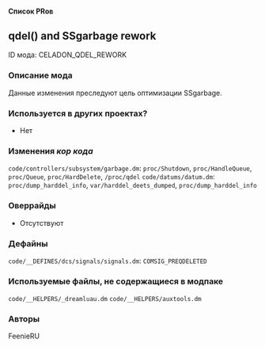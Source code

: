 
#### Список PRов

<!-- Название мода. Не важно на русском или на английском. -->
## qdel() and SSgarbage rework

ID мода: CELADON_QDEL_REWORK
<!--
  Название модпака прописными буквами, СОЕДИНЁННЫМИ_ПОДЧЁРКИВАНИЕМ,
  которое ты будешь использовать для обозначения файлов.
  При запуске скрипта выставляется автоматически.
  Приставка CELADON гарантирует уникальность 
  модпака. Этот ID будет использоваться для обозначения
  изменений в кор коде, если того потребуется.
-->

### Описание мода

Данные изменения преследуют цель оптимизации SSgarbage.
<!--
  Что он делает, что добавляет: что, куда, зачем и почему - всё здесь.
  А также любая полезная информация.
-->

### Используется в других проектах?
- Нет
<!--
  ВНИМАНИЕ!
  Заполняется другими авторами, кто использует этот модпак или
  его часть в других модпаках! Для Автора модпака внимательно
  отслеживать данный пункт при изменении своего кода!
  Пример заполнения: `Используется часть кода для модпака EXAMP_EXAM`
-->

### Изменения *кор кода*

`code/controllers/subsystem/garbage.dm`: `proc/Shutdown`, `proc/HandleQueue`, `proc/Queue`, `proc/HardDelete`, `/proc/qdel`
`code/datums/datum.dm`: `proc/dump_harddel_info`, `var/harddel_deets_dumped`, `proc/dump_harddel_info`
<!--
  Если вы редактировали какие-либо процедуры или переменные в кор коде,
  они должны быть указаны здесь.
  Нужно указать и файл, и процедуры/переменные.

  Изменений нет - напиши "Отсутствуют"
  Примеры: `code/modules/mob/living.dm`: `proc/overriden_proc`, `var/overriden_var`
-->

### Оверрайды

- Отсутствуют
<!--
  Если ты добавлял новый модульный оверрайд, его нужно указать здесь.
  Здесь указываются оверрайды в твоём моде и папке `_master_files`

  Изменений нет - напиши "Отсутствуют"
  Примеры: 
  - `mods/_master_files/sound/my_cool_sound.ogg`
  - `mods/_master_files/code/my_modular_override.dm`: `proc/overriden_proc`, `var/overriden_var`
-->

### Дефайны

`code/__DEFINES/dcs/signals/signals.dm`: `COMSIG_PREQDELETED`
<!--
  Если требовалось добавить какие-либо дефайны, укажи файлы,
  в которые ты их добавил, а также перечисли имена.
  И то же самое, если ты используешь дефайны, определённые другим модом.

  Не используешь - напиши "Отсутствуют"
  Примеры: `code/__defines/~mod_celadon/qdel_rework.dm`: `QDEL_REWORK_SPEED_MULTIPLIER`, `QDEL_REWORK_SPEED_BASE`
-->

### Используемые файлы, не содержащиеся в модпаке

`code/__HELPERS/_dreamluau.dm`
`code/__HELPERS/auxtools.dm`
<!--
  Будь то немодульный файл или модульный файл, который не содержится в папке,
  принадлежащей этому конкретному моду, он должен быть упомянут здесь.
  Хорошими примерами являются иконки или звуки, которые используются одновременно
  несколькими модулями, или что-либо подобное.
  Примеры: `mods/_master_files/icons/obj/alien.dmi`
-->

### Авторы

FeenieRU
<!--
  Здесь находится твой никнейм
  Если работал совместно - никнеймы тех, кто помогал.
  В случае порта чего-либо должна быть ссылка на источник.
-->
